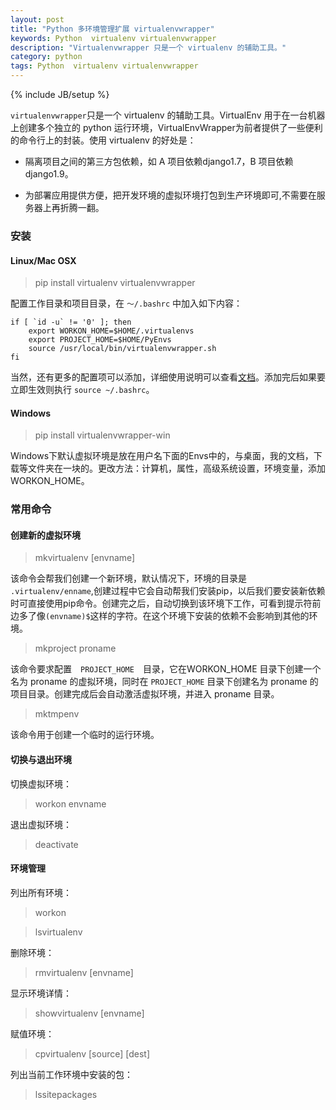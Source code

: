 ```yaml
---
layout: post
title: "Python 多环境管理扩展 virtualenvwrapper"
keywords: Python  virtualenv virtualenvwrapper
description: "Virtualenvwrapper 只是一个 virtualenv 的辅助工具。"
category: python
tags: Python  virtualenv virtualenvwrapper
---
```

{% include JB/setup %}

`virtualenvwrapper`只是一个 virtualenv 的辅助工具。VirtualEnv 用于在一台机器上创建多个独立的 python 运行环境，VirtualEnvWrapper为前者提供了一些便利的命令行上的封装。使用 virtualenv 的好处是：

- 隔离项目之间的第三方包依赖，如 A 项目依赖django1.7，B 项目依赖django1.9。

- 为部署应用提供方便，把开发环境的虚拟环境打包到生产环境即可,不需要在服务器上再折腾一翻。


### 安装

#### Linux/Mac OSX

> pip install virtualenv virtualenvwrapper

配置工作目录和项目目录，在 `～/.bashrc` 中加入如下内容：

```
if [ `id -u` != '0' ]; then
    export WORKON_HOME=$HOME/.virtualenvs
    export PROJECT_HOME=$HOME/PyEnvs
    source /usr/local/bin/virtualenvwrapper.sh
fi
```

当然，还有更多的配置项可以添加，详细使用说明可以查看[文档](http://virtualenvwrapper.readthedocs.org/en/latest/)。添加完后如果要立即生效则执行 `source ~/.bashrc`。

#### Windows

> pip install virtualenvwrapper-win

Windows下默认虚拟环境是放在用户名下面的Envs中的，与桌面，我的文档，下载等文件夹在一块的。更改方法：计算机，属性，高级系统设置，环境变量，添加 WORKON_HOME。

### 常用命令

#### 创建新的虚拟环境

> mkvirtualenv [envname]

该命令会帮我们创建一个新环境，默认情况下，环境的目录是 `.virtualenv/enname`,创建过程中它会自动帮我们安装pip，以后我们要安装新依赖时可直接使用pip命令。创建完之后，自动切换到该环境下工作，可看到提示符前边多了像`(envname)$`这样的字符。在这个环境下安装的依赖不会影响到其他的环境。

> mkproject proname

该命令要求配置　`PROJECT_HOME`　目录，它在WORKON\_HOME 目录下创建一个名为 proname 的虚拟环境，同时在 `PROJECT_HOME` 目录下创建名为 proname 的项目目录。创建完成后会自动激活虚拟环境，并进入 proname 目录。

> mktmpenv

该命令用于创建一个临时的运行环境。

#### 切换与退出环境

切换虚拟环境：

> workon envname

退出虚拟环境：

> deactivate

#### 环境管理

列出所有环境：

> workon

> lsvirtualenv

删除环境：

> rmvirtualenv [envname]

显示环境详情：

> showvirtualenv [envname]

赋值环境：

> cpvirtualenv [source] [dest]

列出当前工作环境中安装的包：

> lssitepackages
